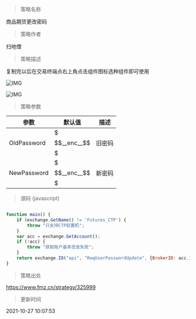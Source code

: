
> 策略名称

商品期货更改密码

> 策略作者

扫地僧

> 策略描述

复制完以后在交易终端点右上角点击组件图标选种组件即可使用

 ![IMG](https://www.fmz.cn/upload/asset/236748fd32db6989d8f3f.png) 
 
 ![IMG](https://www.fmz.cn/upload/asset/23681bbd9e6bfe575ae20.png) 

> 策略参数



|参数|默认值|描述|
|----|----|----|
|OldPassword|$$$__enc__$$$|旧密码|
|NewPassword|$$$__enc__$$$|新密码|


> 源码 (javascript)

``` javascript

function main() {
    if (exchange.GetName() != 'Futures_CTP') {
        throw "只支持CTP前置机";
    }
    var acc = exchange.GetAccount();
    if (!acc) {
        throw "获取账户基本信息失败";
    }
    return exchange.IO("api", "ReqUserPasswordUpdate", {BrokerID: acc.Info.BrokerID, UserID: acc.Info.AccountID, OldPassword: OldPassword, NewPassword: NewPassword})     
}
```

> 策略出处

https://www.fmz.cn/strategy/325999

> 更新时间

2021-10-27 10:07:53

